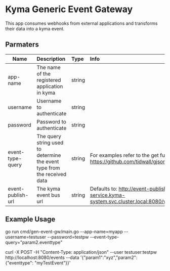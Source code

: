 # Kyma Generic Event Gateway
This app consumes webhooks from external applications and transforms their data into a kyma event.


## Parmaters
| Name              | Description                                                              | Type   | Info                                                                                   |
| ----------------- | :----------------------------------------------------------------------- | :----- | :------------------------------------------------------------------------------------- |
| app-name          | The name of the registered application in kyma                           | string |                                                                                        |
| username          | Username to authenticate                                                 | string |                                                                                        |
| password          | Password to authenticate                                                 | string |                                                                                        |
| event-type-query  | The query string used to determine the event type from the received data | string | For examples refer to the get function of https://github.com/tidwall/gjson             |
| event-publish-url | The kyma event bus url                                                   | string | Defaults to: http://event-publish-service.kyma-system.svc.cluster.local:8080/v1/events |

## Example Usage
go run cmd/gen-event-gw/main.go --app-name=myapp --username=testuser --password=testpw --event-type-query="param2.eventtype"

curl -X POST -H "Content-Type: application/json" --user testuser:testpw http://localhost:8080/events --data '{"param1":"xyz","param2": {"eventtype": "myTestEvent"}}'